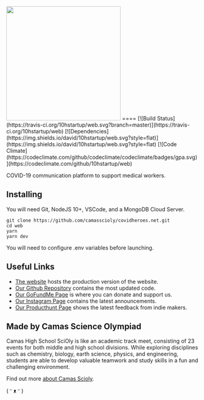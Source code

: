 <img src="https://covidheroes.net/img/text_logo.svg" width="300px">
====
[![Build Status](https://travis-ci.org/10hstartup/web.svg?branch=master)](https://travis-ci.org/10hstartup/web)
[![Dependencies](https://img.shields.io/david/10hstartup/web.svg?style=flat)](https://img.shields.io/david/10hstartup/web.svg?style=flat)
[![Code Climate](https://codeclimate.com/github/codeclimate/codeclimate/badges/gpa.svg)](https://codeclimate.com/github/10hstartup/web)

COVID-19 communication platform to support medical workers.

Installing
----------

You will need Git, NodeJS 10+, VSCode, and a MongoDB Cloud Server.

```
git clone https://github.com/camasscioly/covidheroes.net.git
cd web
yarn
yarn dev
```

You will need to configure .env variables before launching.

Useful Links
------------

- [The website](https://covidheroes.net) hosts the production version of the website.
- [Our Github Repository](https://github.com/camasscioly/covidheroes.net) contains the most updated code.
- [Our GoFundMe Page](https://www.gofundme.com/f/help-create-covid-heroes?utm_source=customer&utm_medium=copy_link&utm_campaign=p_cf+share-flow-1) is where you can donate and support us.
- [Our Instagram Page](https://instagram.com/covid_heroes_official) contains the latest announcements.
- [Our Producthunt Page](https://www.producthunt.com/posts/covid-heroes?utm_source=badge-featured&utm_medium=badge&utm_souce=badge-covid-heroes) shows the latest feedback from indie makers.

Made by Camas Science Olympiad
------------------------------

Camas High School SciOly is like an academic track meet, consisting of 23 events for both middle and high school divisions. While exploring disciplines such as chemistry, biology, earth science, physics, and engineering, students are able to develop valuable teamwork and study skills in a fun and challenging environment. 

Find out more [about Camas Scioly](https://camasscioly.weebly.com).

( ᵔ ᴥ ᵔ )